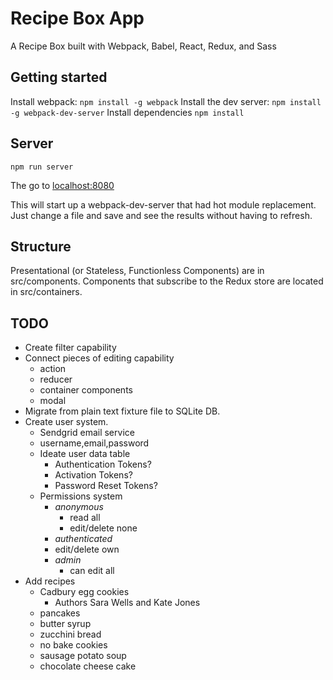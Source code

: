 Recipe Box App
==============================
A Recipe Box built with Webpack, Babel, React, Redux, and Sass

Getting started
------------------------------
Install webpack: `npm install -g webpack`
Install the dev server: `npm install -g webpack-dev-server`
Install dependencies `npm install`

Server
------------------------------
`npm run server`

The go to [localhost:8080](http://localhost:8080)

This will start up a webpack-dev-server that had hot module
replacement. Just change a file and save and see the results
without having to refresh.

Structure
------------------------------
Presentational (or Stateless, Functionless Components) are
in src/components. Components that subscribe to the Redux
store are located in src/containers.

TODO
------------------------------
* Create filter capability
* Connect pieces of editing capability
  * action
  * reducer
  * container components
  * modal 
* Migrate from plain text fixture file to SQLite DB.
* Create user system.
  * Sendgrid email service
  * username,email,password
  * Ideate user data table
    * Authentication Tokens?
    * Activation Tokens?
    * Password Reset Tokens?
  * Permissions system
    * *anonymous*
      * read all
      * edit/delete none
    * *authenticated*
    * edit/delete own
    * *admin*
      * can edit all
* Add recipes
  * Cadbury egg cookies
    * Authors Sara Wells and Kate Jones
  * pancakes
  * butter syrup
  * zucchini bread
  * no bake cookies
  * sausage potato soup
  * chocolate cheese cake

